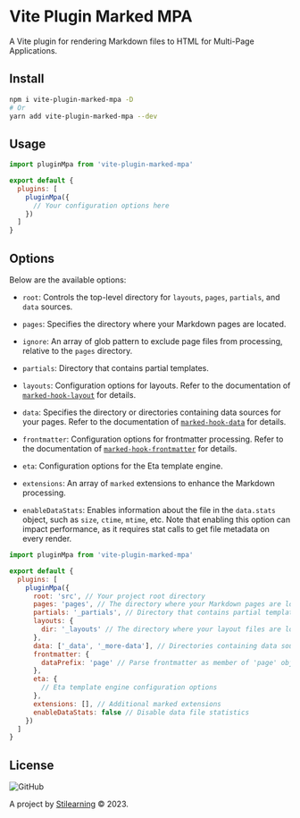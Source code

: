 # Vite Plugin Marked MPA

A Vite plugin for rendering Markdown files to HTML for Multi-Page Applications.

## Install

```bash
npm i vite-plugin-marked-mpa -D
# Or
yarn add vite-plugin-marked-mpa --dev
```

## Usage

```js
import pluginMpa from 'vite-plugin-marked-mpa'

export default {
  plugins: [
    pluginMpa({
      // Your configuration options here
    })
  ]
}
```

## Options

Below are the available options:

- `root`: Controls the top-level directory for `layouts`, `pages`, `partials`, and `data` sources.

- `pages`: Specifies the directory where your Markdown pages are located.

- `ignore`: An array of glob pattern to exclude page files from processing, relative to the `pages` directory.

- `partials`: Directory that contains partial templates.

- `layouts`: Configuration options for layouts. Refer to the documentation of [`marked-hook-layout`](https://github.com/bent10/marked-extensions/tree/main/packages/hook-layout) for details.

- `data`: Specifies the directory or directories containing data sources for your pages. Refer to the documentation of [`marked-hook-data`](https://github.com/bent10/marked-extensions/tree/main/packages/hook-data) for details.

- `frontmatter`: Configuration options for frontmatter processing. Refer to the documentation of [`marked-hook-frontmatter`](https://github.com/bent10/marked-extensions/tree/main/packages/hook-frontmatter) for details.

- `eta`: Configuration options for the Eta template engine.

- `extensions`: An array of `marked` extensions to enhance the Markdown processing.

- `enableDataStats`: Enables information about the file in the `data.stats` object, such as `size`, `ctime`, `mtime`, etc. Note that enabling this option can impact performance, as it requires stat calls to get file metadata on every render.

```js
import pluginMpa from 'vite-plugin-marked-mpa'

export default {
  plugins: [
    pluginMpa({
      root: 'src', // Your project root directory
      pages: 'pages', // The directory where your Markdown pages are located
      partials: '_partials', // Directory that contains partial templates
      layouts: {
        dir: '_layouts' // The directory where your layout files are located
      },
      data: ['_data', '_more-data'], // Directories containing data sources
      frontmatter: {
        dataPrefix: 'page' // Parse frontmatter as member of 'page' object
      },
      eta: {
        // Eta template engine configuration options
      },
      extensions: [], // Additional marked extensions
      enableDataStats: false // Disable data file statistics
    })
  ]
}
```

## License

![GitHub](https://img.shields.io/github/license/bent10/vite-plugins)

A project by [Stilearning](https://stilearning.com) &copy; 2023.
